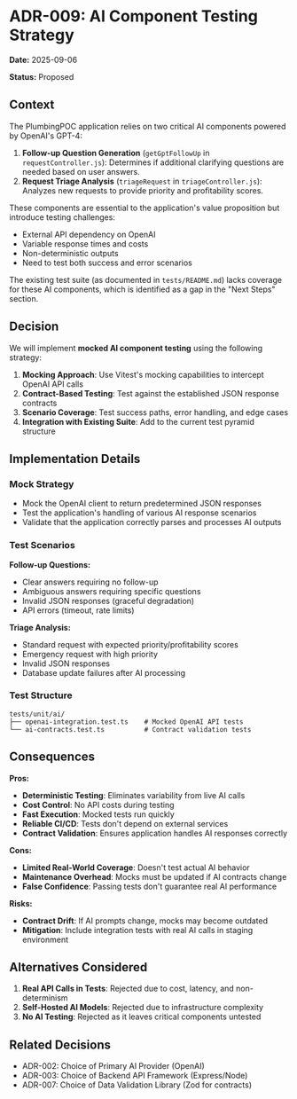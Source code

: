# ADR-009: AI Component Testing Strategy

**Date:** 2025-09-06

**Status:** Proposed

## Context

The PlumbingPOC application relies on two critical AI components powered by OpenAI's GPT-4:
1. **Follow-up Question Generation** (`getGptFollowUp` in `requestController.js`): Determines if additional clarifying questions are needed based on user answers.
2. **Request Triage Analysis** (`triageRequest` in `triageController.js`): Analyzes new requests to provide priority and profitability scores.

These components are essential to the application's value proposition but introduce testing challenges:
- External API dependency on OpenAI
- Variable response times and costs
- Non-deterministic outputs
- Need to test both success and error scenarios

The existing test suite (as documented in `tests/README.md`) lacks coverage for these AI components, which is identified as a gap in the "Next Steps" section.

## Decision

We will implement **mocked AI component testing** using the following strategy:

1. **Mocking Approach**: Use Vitest's mocking capabilities to intercept OpenAI API calls
2. **Contract-Based Testing**: Test against the established JSON response contracts
3. **Scenario Coverage**: Test success paths, error handling, and edge cases
4. **Integration with Existing Suite**: Add to the current test pyramid structure

## Implementation Details

### Mock Strategy
- Mock the OpenAI client to return predetermined JSON responses
- Test the application's handling of various AI response scenarios
- Validate that the application correctly parses and processes AI outputs

### Test Scenarios
**Follow-up Questions:**
- Clear answers requiring no follow-up
- Ambiguous answers requiring specific questions
- Invalid JSON responses (graceful degradation)
- API errors (timeout, rate limits)

**Triage Analysis:**
- Standard request with expected priority/profitability scores
- Emergency request with high priority
- Invalid JSON responses
- Database update failures after AI processing

### Test Structure
```
tests/unit/ai/
├── openai-integration.test.ts    # Mocked OpenAI API tests
└── ai-contracts.test.ts          # Contract validation tests
```

## Consequences

**Pros:**
- **Deterministic Testing**: Eliminates variability from live AI calls
- **Cost Control**: No API costs during testing
- **Fast Execution**: Mocked tests run quickly
- **Reliable CI/CD**: Tests don't depend on external services
- **Contract Validation**: Ensures application handles AI responses correctly

**Cons:**
- **Limited Real-World Coverage**: Doesn't test actual AI behavior
- **Maintenance Overhead**: Mocks must be updated if AI contracts change
- **False Confidence**: Passing tests don't guarantee real AI performance

**Risks:**
- **Contract Drift**: If AI prompts change, mocks may become outdated
- **Mitigation**: Include integration tests with real AI calls in staging environment

## Alternatives Considered

1. **Real API Calls in Tests**: Rejected due to cost, latency, and non-determinism
2. **Self-Hosted AI Models**: Rejected due to infrastructure complexity
3. **No AI Testing**: Rejected as it leaves critical components untested

## Related Decisions

- ADR-002: Choice of Primary AI Provider (OpenAI)
- ADR-003: Choice of Backend API Framework (Express/Node)
- ADR-007: Choice of Data Validation Library (Zod for contracts)
